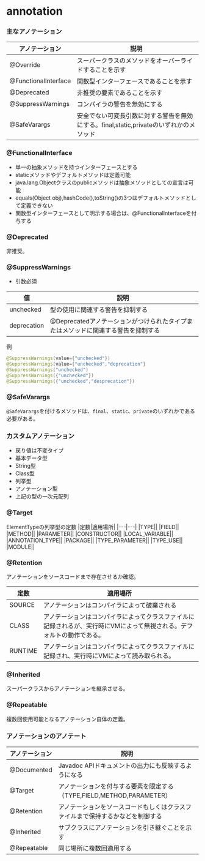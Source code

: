 # annotation


### 主なアノテーション

|アノテーション|説明|
|---|---|
|@Override|スーパークラスのメソッドをオーバーライドすることを示す|
|@FunctionalInterface|関数型インターフェースであることを示す|
|@Deprecated|非推奨の要素であることを示す|
|@SuppressWarnings|コンパイラの警告を無効にする|
|@SafeVarargs|安全でない可変長引数に対する警告を無効にする。final,static,privateのいずれかのメソッド|


### @FunctionalInterface
- 単一の抽象メソッドを持つインターフェースとする
- staticメソッドやデフォルトメソッドは定義可能
- java.lang.Objectクラスのpublicメソッドは抽象メソッドとしての宣言は可能
- equals(Object obj),hashCode(),toString()の3つはデフォルトメソッドとして定義できない
- 関数型インターフェースとして明示する場合は、@FunctionalInterfaceを付与する

### @Deprecated
非推奨。

### @SuppressWarnings
- 引数必須

|値|説明|
|---|---|
|unchecked|型の使用に関連する警告を抑制する|
|deprecation|@Deprecatedアノテーションがつけられたタイプまたはメソッドに関連する警告を抑制する|

例
```java
@SuppressWarnings(value={"unchecked"})
@SuppressWarnings(value={"unchecked","deprecation"}
@SuppressWarnings("unchecked")
@SuppressWarnings({"unchecked"})
@SuppressWarnings({"unchecked","desprecation"})
```


### @SafeVarargs
`@SafeVarargs`を付けるメソッドは、`final`、`static`、`private`のいずれかである必要がある。

### カスタムアノテーション
- 戻り値は不変タイプ
- 基本データ型
- String型
- Class型
- 列挙型
- アノテーション型
- 上記の型の一次元配列

### @Target

ElementTypeの列挙型の定数
|定数|適用場所|
|---|---|
|TYPE||
|FIELD||
|METHOD||
|PARAMETER||
|CONSTRUCTOR||
|LOCAL_VARIABLE||
|ANNOTATION_TYPE||
|PACKAGE||
|TYPE_PARAMETER||
|TYPE_USE||
|MODULE||

### @Retention
アノテーションをソースコードまで存在させるか確認。

|定数|適用場所|
|---|---|
|SOURCE|アノテーションはコンパイラによって破棄される|
|CLASS|アノテーションはコンパイラによってクラスファイルに記録されるが、実行時にVMによって無視される。デフォルトの動作である。|
|RUNTIME|アノテーションはコンパイラによってクラスファイルに記録され、実行時にVMによって読み取られる。|

### @Inherited
スーパークラスからアノテーションを継承させる。

### @Repeatable
複数回使用可能となるアノテーション自体の定義。

### アノテーションのアノテート

|アノテーション|説明|
|---|---|
|@Documented|Javadoc APIドキュメントの出力にも反映するようになる|
|@Target|アノテーションを付与する要素を限定する（TYPE,FIELD,METHOD,PARAMETER）|
|@Retention|アノテーションをソースコードもしくはクラスファイルまで保持するかなどを制御する|
|@Inherited|サブクラスにアノテーションを引き継ぐことを示す|
|@Repeatable|同じ場所に複数回適用する|

